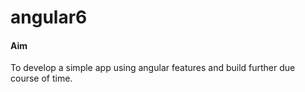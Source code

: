 # angular6

#### Aim
To develop a simple app using angular features and build further due course of time.






